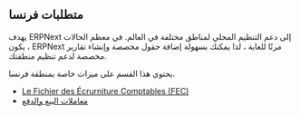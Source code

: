 ## متطلبات فرنسا

يهدف ERPNext إلى دعم التنظيم المحلي لمناطق مختلفة في العالم. في معظم الحالات ، يكون ERPNext مرنًا للغاية ، لذا يمكنك بسهولة إضافة حقول مخصصة وإنشاء تقارير مخصصة لدعم تنظيم منطقتك.

يحتوي هذا القسم على ميزات خاصة بمنطقة فرنسا.

* [Le Fichier des Écrurniture Comptables (FEC)](https://docs.erpnext.com/docs/v13/user/manual/en/regional/france/fichier_des_ecrurniture_comptables)
* [معاملات البيع والدفع](https://docs.erpnext.com/docs/v13/user/manual/en/regional/france/local_overrides)